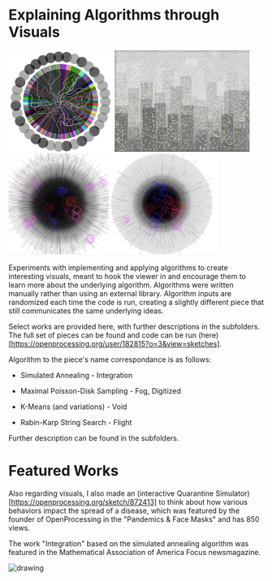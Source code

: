 # Explaining Algorithms through Visuals

<img src="Integration/integration.png" alt="drawing" height="200"/>
<img src="Fog/fog.png" alt="drawing" height="200"/>
<img src="Void/void.png" alt="drawing" height="200"/>

Experiments with implementing and applying algorithms to create interesting visuals, meant to hook the viewer in and encourage them to learn more about the underlying algorithm. Algorithms were written manually rather than using an external library. Algorithm inputs are randomized each time the code is run, creating a slightly different piece that still communicates the same underlying ideas. 

Select works are provided here, with further descriptions in the subfolders. The full set of pieces can be found and code can be run (here)[https://openprocessing.org/user/182815?o=3&view=sketches]. 

Algorithm to the piece's name correspondance is as follows:

- Simulated Annealing - Integration 

- Maximal Poisson-Disk Sampling - Fog, Digitized

- K-Means (and variations) - Void 

- Rabin-Karp String Search - Flight

Further description can be found in the subfolders.

# Featured Works

Also regarding visuals, I also made an (interactive Quarantine Simulator)[https://openprocessing.org/sketch/872413] to think about how various behaviors impact the spread of a disease, which was featured by the founder of OpenProcessing in the "Pandemics & Face Masks" and has 850 views.

The work "Integration" based on the simulated annealing algorithm was featured in the Mathematical Association of America Focus newsmagazine.

<img src="mma.png" alt="drawing" height="250"/>